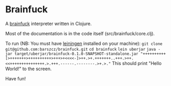 # Brainfuck

A [brainfuck](https://en.wikipedia.org/wiki/Brainfuck) interpreter written in Clojure.

Most of the documentation is in the code itself (src/brainfuck/core.clj).

To run (NB: You must have [leiningen](https://leiningen.org/) installed on your machine):
`git clone git@github.com:barszcz/brainfuck.git`
`cd brainfuck`
`lein uberjar`
`java -jar target/uberjar/brainfuck-0.1.0-SNAPSHOT-standalone.jar "++++++++++[>+++++++>++++++++++>+++>+<<<<-]>++.>+.+++++++..+++.>++.<<+++++++++++++++.>.+++.------.--------.>+.>."`
This should print "Hello World!" to the screen.

Have fun!
